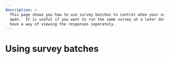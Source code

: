 ```yaml
---
description: >-
  This page shows you how to use survey batches to control when your survey is
  open.  It is useful if you want to run the same survey at a later date and
  have a way of viewing the responses seperately.
---
```


# Using survey batches

